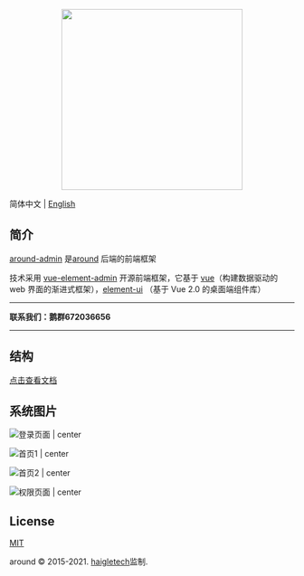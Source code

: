<p align="center">
  <img width="320" src="http://haigle.gitee.io/static_resources/around/image/title.png">
</p>


简体中文 | [English](./README_en_US.md)

## 简介

[around-admin](https://gitee.com/haigle/around-admin) 
是[around](https://gitee.com/haigle/around) 后端的前端框架

技术采用 [vue-element-admin](https://panjiachen.gitee.io/vue-element-admin-site/zh) 开源前端框架，它基于 [vue](https://cn.vuejs.org)（构建数据驱动的 web 界面的渐进式框架），[element-ui](https://element.eleme.cn) （基于 Vue 2.0 的桌面端组件库）

***

**联系我们：鹅群672036656**

***

## 结构

[点击查看文档](https://panjiachen.github.io/vue-element-admin-site/zh/guide/)

## 系统图片

![登录页面 | center](https://haigle.gitee.io/static_resources/around/image/登录页面.jpg)

![首页1 | center](https://haigle.gitee.io/static_resources/around/image/首页1.jpg)

![首页2 | center](https://haigle.gitee.io/static_resources/around/image/首页2.jpg)

![权限页面 | center](https://haigle.gitee.io/static_resources/around/image/权限页面.jpg)

## License

[MIT](https://gitee.com/haigle/around-admin/blob/master/LICENSE)

around © 2015-2021.  [haigletech](www.haigle.cn)监制.
